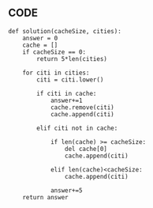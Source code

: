 ## CODE

    def solution(cacheSize, cities):
        answer = 0
        cache = []
        if cacheSize == 0:
            return 5*len(cities)

        for citi in cities:
            citi = citi.lower()

            if citi in cache:
                answer+=1
                cache.remove(citi)
                cache.append(citi)

            elif citi not in cache:

                if len(cache) >= cacheSize:
                    del cache[0]
                    cache.append(citi)

                elif len(cache)<cacheSize:
                    cache.append(citi)

                answer+=5
        return answer
